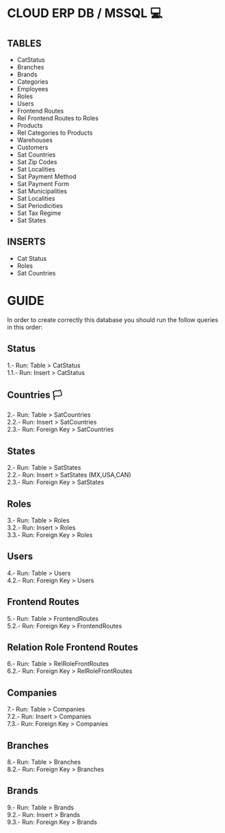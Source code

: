 # CLOUD ERP DB / MSSQL 💻

## TABLES

- CatStatus
- Branches
- Brands
- Categories
- Employees
- Roles
- Users
- Frontend Routes
- Rel Frontend Routes to Roles
- Products
- Rel Categories to Products
- Warehouses
- Customers
- Sat Countries
- Sat Zip Codes
- Sat Localities
- Sat Payment Method
- Sat Payment Form
- Sat Municipalities
- Sat Localities
- Sat Periodicities
- Sat Tax Regime
- Sat States

## INSERTS

- Cat Status
- Roles
- Sat Countries

# GUIDE

In order to create correctly this database you should run the follow queries in this order:

## Status

1.- Run: Table > CatStatus <br>
1.1.- Run: Insert > CatStatus <br>

## Countries 🏳

2.- Run: Table > SatCountries<br>
2.2.- Run: Insert > SatCountries<br>
2.3.- Run: Foreign Key > SatCountries<br>

## States

2.- Run: Table > SatStates<br>
2.2.- Run: Insert > SatStates (MX,USA,CAN)<br>
2.3.- Run: Foreign Key > SatStates<br>

## Roles

3.- Run: Table > Roles<br>
3.2.- Run: Insert > Roles<br>
3.3.- Run: Foreign Key > Roles<br>

## Users

4.- Run: Table > Users<br>
4.2.- Run: Foreign Key > Users<br>

## Frontend Routes

5.- Run: Table > FrontendRoutes<br>
5.2.- Run: Foreign Key > FrontendRoutes<br>

## Relation Role Frontend Routes

6.- Run: Table > RelRoleFrontRoutes<br>
6.2.- Run: Foreign Key > RelRoleFrontRoutes<br>

## Companies

7.- Run: Table > Companies<br>
7.2.- Run: Insert > Companies<br>
7.3.- Run: Foreign Key > Companies<br>

## Branches

8.- Run: Table > Branches<br>
8.2.- Run: Foreign Key > Branches<br>

## Brands

9.- Run: Table > Brands<br>
9.2.- Run: Insert > Brands<br>
9.3.- Run: Foreign Key > Brands<br>
